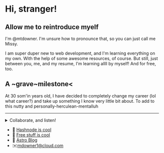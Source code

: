 # Hi, stranger!


## Allow me to reintroduce myelf</summary>
I'm @mtdowner. I'm unsure how to pronounce that, so you can just call me Missy.

I am super duper new to web development, and I'm learning everything on my own. With the help of some awesome resources, of course. But still, just between you, me, and my resume, I'm learning allll by myself! And for free, too.

## A ~grave~milestone<

At 30 som'in years old, I have decided to completely change my career (lol what career?) and take up something I know very little bit about. To add to this nutty and personally-herculean-mentalluh

****

<details>
<summary>Collaborate, and listen!</summary>
<br>
 If you're still here, feel free to join one of my classes I put together or check out my Coda document full of free ways to learn web development and programming. That being said, if you have any tutorials you would like feedback on, I'd be happy to help with that :).
  </details>


- 📝 [Hashnode is cool](https://www.messymissy.hashnode.dev)
- 📕 [Free stuff is cool](https://www.coda.com/freebeginners)
- 🚀 [Astro Blog](https://messyweb-c5d62z7ag-mtdowner.vercel.app)
- ✉️mdowner1@cloud.com
